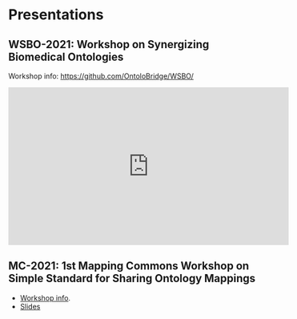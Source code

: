 # Presentations

## WSBO-2021: Workshop on Synergizing Biomedical Ontologies

Workshop info: https://github.com/OntoloBridge/WSBO/

<iframe width="560" height="315" src="https://www.youtube.com/embed/lgVqFeSxYbg" title="YouTube video player" frameborder="0" allow="accelerometer; autoplay; clipboard-write; encrypted-media; gyroscope; picture-in-picture" allowfullscreen></iframe>

## MC-2021: 1st Mapping Commons Workshop on Simple Standard for Sharing Ontology Mappings

- [Workshop info](mc.md).
- [Slides](https://docs.google.com/presentation/d/1T75TRkpKRGHk5FSeFS7mQe8vmo8rt7bE69kgPX6PZMs/edit?usp=sharing)
